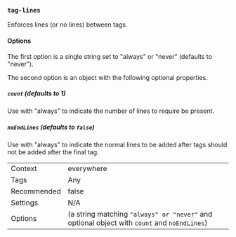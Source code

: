### `tag-lines`

Enforces lines (or no lines) between tags.

#### Options

The first option is a single string set to "always" or "never" (defaults to
"never").

The second option is an object with the following optional properties.

##### `count` (defaults to 1)

Use with "always" to indicate the number of lines to require be present.

##### `noEndLines` (defaults to `false`)

Use with "always" to indicate the normal lines to be added after tags should
not be added after the final tag.

|||
|---|---|
|Context|everywhere|
|Tags|Any|
|Recommended|false|
|Settings|N/A|
|Options|(a string matching `"always" or "never"` and optional object with `count` and `noEndLines`)|

<!-- assertions tagLines -->
